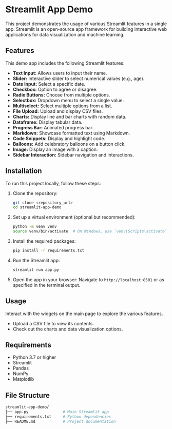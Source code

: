 # Streamlit App Demo

This project demonstrates the usage of various Streamlit features in a single app. Streamlit is an open-source app framework for building interactive web applications for data visualization and machine learning.

## Features

This demo app includes the following Streamlit features:

- **Text Input:** Allows users to input their name.
- **Slider:** Interactive slider to select numerical values (e.g., age).
- **Date Input:** Select a specific date.
- **Checkbox:** Option to agree or disagree.
- **Radio Buttons:** Choose from multiple options.
- **Selectbox:** Dropdown menu to select a single value.
- **Multiselect:** Select multiple options from a list.
- **File Upload:** Upload and display CSV files.
- **Charts:** Display line and bar charts with random data.
- **Dataframe:** Display tabular data.
- **Progress Bar:** Animated progress bar.
- **Markdown:** Showcase formatted text using Markdown.
- **Code Snippets:** Display and highlight code.
- **Balloons:** Add celebratory balloons on a button click.
- **Image:** Display an image with a caption.
- **Sidebar Interaction:** Sidebar navigation and interactions.

## Installation

To run this project locally, follow these steps:

1. Clone the repository:

   ```bash
   git clone <repository_url>
   cd streamlit-app-demo

2. Set up a virtual environment (optional but recommended):

     ```bash
     python -m venv venv
     source venv/bin/activate  # On Windows, use `venv\Scripts\activate`

3. Install the required packages:

     ```bash
     pip install -r requirements.txt
     
4. Run the Streamlit app:

   ```bash
   streamlit run app.py

5. Open the app in your browser:
Navigate to `http://localhost:8501` or as specified in the terminal output.

## Usage

Interact with the widgets on the main page to explore the various features.

- Upload a CSV file to view its contents.
- Check out the charts and data visualization options.

## Requirements

- Python 3.7 or higher
- Streamlit
- Pandas
- NumPy
- Matplotlib

## File Structure

```bash
streamlit-app-demo/
├── app.py               # Main Streamlit app
├── requirements.txt     # Python dependencies
├── README.md            # Project documentation
